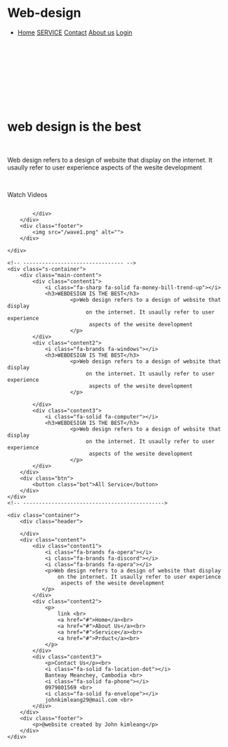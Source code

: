 # Web-design

<!DOCTYPE html>
<html lang="en">
<head>
    <meta charset="UTF-8">
    <meta http-equiv="X-UA-Compatible" content="IE=edge">
    <link rel="stylesheet" href="/Css/Css1.css">
    <link rel="stylesheet" href="https://cdnjs.cloudflare.com/ajax/libs/font-awesome/6.2.1/css/all.min.css">
    <meta name="viewport" content="width=device-width, initial-scale=1.0">
    <title>Document</title>
</head>
<body>
    <div class="conatainer">
        <div class="header">
            <div class="icon">
                <i class="fa-brands fa-instalod"></i>
                <i class="fa-brands fa-discord"></i>
                <i class="fa-solid fa-music"></i>
            </div>
            <div class="menu">
                <ul>
                    <li>
                        <a href="#">Home</a>
                        <a href="#">SERVICE</a>
                        <a href="#">Contact</a>
                        <a href="#">About us</a>
                        <a href="#">Login</a>
                    </li>
                </ul>
            </div>
            <br><br><br><br><br><br><br><br>
        </div>
        <div class="content">
            <div class="left">
                <div class="text">
                    <h1>web design is the best</h1><br>
                    <p>Web design refers to a design of website that display
                         on the internet. It usaully refer to user experience
                          aspects of the wesite development
                    </p>
                   </div>
                   <div class="vdo">
                    <br>
                    <i class="fa-regular fa-circle-play"></i>
                    <p>Watch Videos</p>
                   </div>
            </div>
            <div class="right">
                <div class="animation">
                    <img src="/animationIMg-removebg-preview.png" alt="">
                </div>
 
            </div>
        </div>
        <div class="footer">
            <img src="/wave1.png" alt="">
        </div>
        
    </div>

    <!-- -------------------------------- -->
    <div class="s-container">
        <div class="main-content">
            <div class="content1">
                <i class="fa-sharp fa-solid fa-money-bill-trend-up"></i>
                <h3>WEBDESIGN IS THE BEST</h3>
                        <p>Web design refers to a design of website that display
                             on the internet. It usaully refer to user experience
                              aspects of the wesite development
                        </p>
            </div>
            <div class="content2">
                <i class="fa-brands fa-windows"></i>
                <h3>WEBDESIGN IS THE BEST</h3>
                        <p>Web design refers to a design of website that display
                             on the internet. It usaully refer to user experience
                              aspects of the wesite development
                        </p>
    
            </div>
            <div class="content3">
                <i class="fa-solid fa-computer"></i>
                <h3>WEBDESIGN IS THE BEST</h3>
                        <p>Web design refers to a design of website that display
                             on the internet. It usaully refer to user experience
                              aspects of the wesite development
                        </p>
            </div>
        </div>
        <div class="btn">
            <button class="bot">All Service</button>
        </div>
    </div>
    <!-- --------------------------------------------->

    <div class="container">
        <div class="header">
            
        </div>
        <div class="content">
            <div class="content1">
                <i class="fa-brands fa-opera"></i>
                <i class="fa-brands fa-discord"></i>
                <i class="fa-brands fa-opera"></i>
                <p>Web design refers to a design of website that display
                    on the internet. It usaully refer to user experience
                     aspects of the wesite development
               </p>
            </div>
            <div class="content2">
                <p>
                    link <br>
                    <a href="#">Home</a><br>
                    <a href="#">About Us</a><br>
                    <a href="#">Service</a><br>
                    <a href="#">Prduct</a><br>
                </p>
            </div>
            <div class="content3">
                <p>Contact Us</p><br>
                <i class="fa-solid fa-location-dot"></i>
                Banteay Meanchey, Cambodia <br>
                <i class="fa-solid fa-phone"></i>
                0979801569 <br>
                <i class="fa-solid fa-envelope"></i>
                johnkimleang29@mail.com <br>
            </div>
        </div>
        <div class="footer">
            <p>@website created by John kimleang</p>
        </div>
    </div>


    
</body>
</html>
